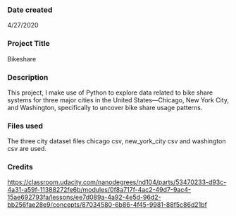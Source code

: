 ### Date created
4/27/2020

### Project Title
Bikeshare

### Description
This project, I make use of Python to explore data related to bike share systems for three major cities in the United States—Chicago, New York City, and Washington, specifically to uncover bike share usage patterns.

### Files used
The three city dataset files chicago csv, new_york_city csv and washington csv are used.

### Credits
https://classroom.udacity.com/nanodegrees/nd104/parts/53470233-d93c-4a31-a59f-11388272fe6b/modules/0f8a717f-4ac2-49d7-9ac4-15ae692793fa/lessons/ee7d089a-4a92-4e5d-96d2-bb256fae28e9/concepts/87034580-6b86-4f45-9981-88f5c86d21bf
